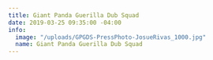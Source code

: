 ```yaml
---
title: Giant Panda Guerilla Dub Squad
date: 2019-03-25 09:35:00 -04:00
info:
  image: "/uploads/GPGDS-PressPhoto-JosueRivas_1000.jpg"
  name: Giant Panda Guerilla Dub Squad
---
```


